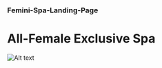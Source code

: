 ### Femini-Spa-Landing-Page

# All-Female Exclusive Spa


<img
  src="/images/"
  alt="Alt text"
  title="Optional title"
  style="display: inline-block; margin: 0 auto; max-width: 300px">